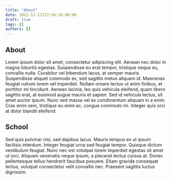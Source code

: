 ```yaml
---
title: "About"
date: 2022-12-11T22:54:10-08:00
draft: true
tags: []
authors: []
---
```


## About

Lorem ipsum dolor sit amet, consectetur adipiscing elit. Aenean nec dolor in magna lobortis egestas. Suspendisse eu erat tempor, tristique neque eu, convallis nulla. Curabitur vel bibendum lacus, at semper mauris. Suspendisse aliquet commodo ex, sed sagittis metus aliquam id. Maecenas feugiat rutrum lorem vel imperdiet. Nullam ornare lectus ut enim finibus, et porttitor mi tincidunt. Aenean lacinia, leo quis vehicula eleifend, quam libero sagittis erat, at euismod augue mauris et sapien. Sed id vehicula lectus, sit amet auctor ipsum. Nunc sed massa vel ex condimentum aliquam in a enim. Cras enim sem, tristique eu enim ac, congue commodo mi. Integer quis orci at dolor blandit eleifend.

## School

Sed quis pulvinar nisi, sed dapibus lacus. Mauris tempus ex ut ipsum facilisis interdum. Integer feugiat urna sed feugiat tempor. Quisque dictum vestibulum feugiat. Nunc nec est volutpat lorem imperdiet egestas sit amet ut orci. Aliquam venenatis neque ipsum, a placerat lectus cursus at. Donec pellentesque tellus hendrerit faucibus posuere. Etiam gravida consequat lectus, volutpat consectetur velit convallis nec. Praesent sagittis luctus dignissim.